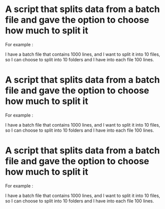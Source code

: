 # A script that splits data from a batch file and gave the option to choose how much to split it 

For example :

I have a batch file that contains 1000 lines, and I want to split it into 10 files, so I can choose to split into 10 folders and I have into each file 100 lines.


# A script that splits data from a batch file and gave the option to choose how much to split it 

For example :

I have a batch file that contains 1000 lines, and I want to split it into 10 files, so I can choose to split into 10 folders and I have into each file 100 lines.


# A script that splits data from a batch file and gave the option to choose how much to split it 

For example :

I have a batch file that contains 1000 lines, and I want to split it into 10 files, so I can choose to split into 10 folders and I have into each file 100 lines.